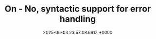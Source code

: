 ---
title: "On - No, syntactic support for error handling"
link: "https://go.dev/blog/error-syntax"
date: "2025-06-03 23:57:08.691Z +0000"
description: 
category: "articles"
---